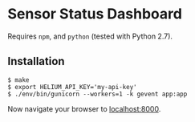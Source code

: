 # Sensor Status Dashboard

Requires `npm`, and `python` (tested with Python 2.7).

## Installation

```
$ make
$ export HELIUM_API_KEY='my-api-key'
$ ./env/bin/gunicorn --workers=1 -k gevent app:app
```

Now navigate your browser to [localhost:8000](http://localhost:8000).

